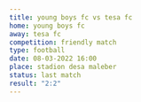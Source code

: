```yaml
---
title: young boys fc vs tesa fc
home: young boys fc
away: tesa fc
competition: friendly match
type: football
date: 08-03-2022 16:00
place: stadion desa maleber
status: last match
result: "2:2"
---
```

